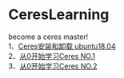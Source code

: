 # CeresLearning

become a ceres master!  
1、[Ceres安装和卸载 ubuntu18.04](https://editor.csdn.net/md/?articleId=123795075)  
2、[从0开始学习Ceres NO.1](https://editor.csdn.net/md/?articleId=123782248)  
3、[从0开始学习Ceres NO.2](https://editor.csdn.net/md/?articleId=123908949)  